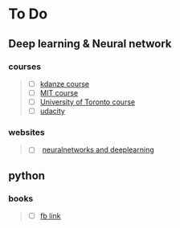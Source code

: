 # To Do
## Deep learning & Neural network
### courses
> - [ ]  [kdanze course](https://www.kadenze.com/courses/creative-applications-of-deep-learning-with-tensorflow/info)
> - [ ]  [MIT course](http://introtodeeplearning.com/)
> - [ ]  [University of Toronto course](https://www.coursera.org/learn/neural-networks)
> - [ ]  [udacity](https://classroom.udacity.com/courses/ud730)

### websites
> - [ ]  [neuralnetworks and deeplearning](http://neuralnetworksanddeeplearning.com)


## python 
### books
> - [ ] [fb link ](https://reactdom.com/blog/python-books)

